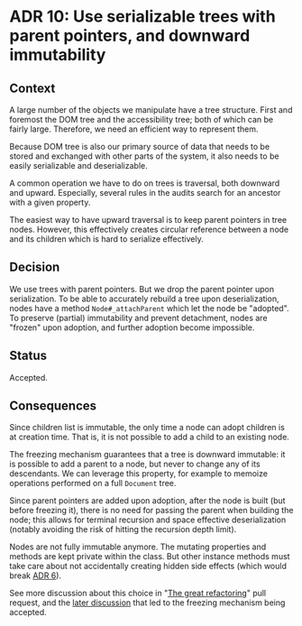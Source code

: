 # ADR 10: Use serializable trees with parent pointers, and downward immutability

## Context

A large number of the objects we manipulate have a tree structure. First and foremost the DOM tree and the accessibility tree; both of which can be fairly large. Therefore, we need an efficient way to represent them.

Because DOM tree is also our primary source of data that needs to be stored and exchanged with other parts of the system, it also needs to be easily serializable and deserializable.

A common operation we have to do on trees is traversal, both downward and upward. Especially, several rules in the audits search for an ancestor with a given property.

The easiest way to have upward traversal is to keep parent pointers in tree nodes. However, this effectively creates circular reference between a node and its children which is hard to serialize effectively.

## Decision

We use trees with parent pointers. But we drop the parent pointer upon serialization. To be able to accurately rebuild a tree upon deserialization, nodes have a method `Node#_attachParent` which let the node be "adopted". To preserve (partial) immutability and prevent detachment, nodes are "frozen" upon adoption, and further adoption become impossible.  

## Status

Accepted.

## Consequences

Since children list is immutable, the only time a node can adopt children is at creation time. That is, it is not possible to add a child to an existing node.

The freezing mechanism guarantees that a tree is downward immutable: it is possible to add a parent to a node, but never to change any of its descendants. We can leverage this property, for example to memoize operations performed on a full `Document` tree.

Since parent pointers are added upon adoption, after the node is built (but before freezing it), there is no need for passing the parent when building the node; this allows for terminal recursion and space effective deserialization (notably avoiding the risk of hitting the recursion depth limit).

Nodes are not fully immutable anymore. The mutating properties and methods are kept private within the class. But other instance methods must take care about not accidentally creating hidden side effects (which would break [ADR 6](./adr-006.md)).

See more discussion about this choice in "[The great refactoring](https://github.com/Siteimprove/alfa/pull/165)" pull request, and the [later discussion](https://github.com/Siteimprove/alfa/issues/204) that led to the freezing mechanism being accepted.

